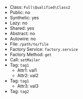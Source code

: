 - Class: `Full\Qualified\Class2`
- Public: no
- Synthetic: yes
- Lazy: no
- Shared: yes
- Abstract: no
- Autowire: no
- File: `/path/to/file`
- Factory Service: `factory.service`
- Factory Method: `get`
- Call: `setMailer`
- Tag: `tag1`
    - Attr1: val1
    - Attr2: val2
- Tag: `tag1`
    - Attr3: val3
- Tag: `tag2`